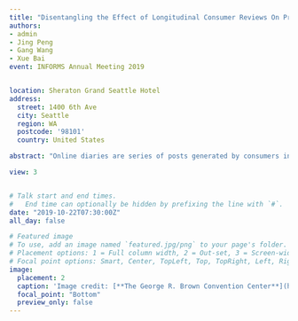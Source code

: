 ```yaml
---
title: "Disentangling the Effect of Longitudinal Consumer Reviews On Professional Service"
authors:
- admin
- Jing Peng
- Gang Wang
- Xue Bai
event: INFORMS Annual Meeting 2019


location: Sheraton Grand Seattle Hotel
address:
  street: 1400 6th Ave
  city: Seattle
  region: WA
  postcode: '98101'
  country: United States

abstract: "Online diaries are series of posts generated by consumers in chronological order to record their post-consumption experience over time. This paper empirically investigates whether providing follow-ups in online diaries affects the sales of professional services, and how this impact is moderated by the perceived risk and the quality of service. We find that providing follow-ups has a positive effect on the sales. The effect is weaker for high-quality service. Interestingly, this effect is asymmetric for service with high and low perceived risks. Our findings provide important implications for both platform owners and service providers."

view: 3


# Talk start and end times.
#   End time can optionally be hidden by prefixing the line with `#`.
date: "2019-10-22T07:30:00Z"
all_day: false

# Featured image
# To use, add an image named `featured.jpg/png` to your page's folder.
# Placement options: 1 = Full column width, 2 = Out-set, 3 = Screen-width
# Focal point options: Smart, Center, TopLeft, Top, TopRight, Left, Right, BottomLeft, Bottom, BottomRight
image:
  placement: 2
  caption: 'Image credit: [**The George R. Brown Convention Center**](https://www.eypae.com/client/houstonfirst-corporation/george-r-brown-convention-center)'
  focal_point: "Bottom"
  preview_only: false
---
```






